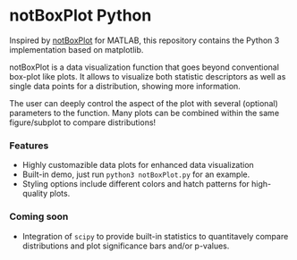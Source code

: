 # notBoxPlot Python

Inspired by [notBoxPlot](https://github.com/raacampbell/notBoxPlot) for MATLAB, this repository contains the Python 3 implementation based on matplotlib.

notBoxPlot is a data visualization function that goes beyond conventional box-plot like plots. It allows to visualize both statistic descriptors as well as single data points for a distribution, showing more information. 

The user can deeply control the aspect of the plot with several (optional) parameters to the function. Many plots can be combined within the same figure/subplot to compare distributions!

### Features
* Highly customazible data plots for enhanced data visualization
* Built-in demo, just run `python3 notBoxPlot.py` for an example.
* Styling options include different colors and hatch patterns for high-quality plots.
### Coming soon

* Integration of `scipy` to provide built-in statistics to quantitavely compare distributions and plot significance bars and/or p-values.
